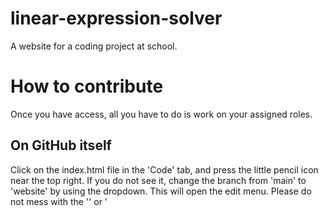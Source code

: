 # linear-expression-solver
A website for a coding project at school.

# How to contribute
Once you have access, all you have to do is work on your assigned roles.

## On GitHub itself
Click on the index.html file in the 'Code' tab, and press the little pencil icon near the top right.  If you do not see it, change the branch from 'main' to 'website' by using the dropdown. This will open the edit menu. Please do not mess with the '<link>' or '<script>' tags, as those link the Javascript and CSS. After editing, click on 'Commit Changes...' and add a short summary.

## In your own code editor (Visual Studio Code, Notepad++, etc.) (My preferred method)

Download GitHub Desktop from https://desktop.github.com/download. After that, click on the 'Code' *dropdown* in the 'Code' *tab*, where you can simply click 'Open in GitHub Desktop', and once it opens, click on 'Open in external editor' in the app. Make sure to change the branch from 'main' to 'website' by using the dropdown in the desktop client. It will open the repository in your chosen text editor, after which you can edit it. Again, do not change the '<link>' and '<script>' tags in the HTML unless you know *exactly* what you're doing.

When you want to publish your changes, go to GitHub Desktop. It will detect what files have been changed. Add a summary, commit, and press 'Push origin'. Note that once you've cloned a repository to GitHub Desktop, you need not clone it again and can just edit, commit, and push origin.
